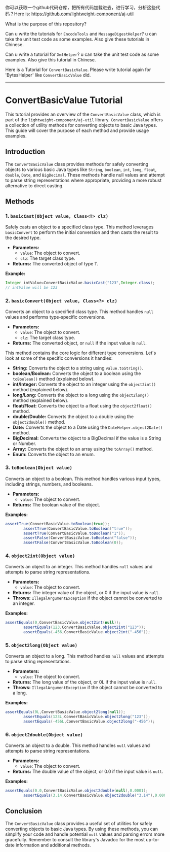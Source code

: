 你可以获取一个github代码仓库，把所有代码加载进去，进行学习，分析这些代码？Here is: https://github.com/lightweight-component/aj-util

What is the purpose of this repository?

Can u write the tutorials for `EncodeTools` and `MessageDigestHelper`? u can take the unit test code as some examples. Also give these tutorials in Chinese.

Can u write a tutorial for `XmlHelper`? u can take the unit test code as some examples. Also give this tutorial in Chinese.

Here is a Tutorial for `ConvertBasicValue`. Please write tutorial again for 'BytesHelper' like  `ConvertBasicValue` did.

--------------------

# ConvertBasicValue Tutorial

This tutorial provides an overview of the `ConvertBasicValue` class, which is part of the `lightweight-component/aj-util` library. `ConvertBasicValue` offers a collection of utility methods for converting objects to
basic Java types. This guide will cover the purpose of each method and provide usage examples.

## Introduction

The `ConvertBasicValue` class provides methods for safely converting objects to various basic Java types like `String`, `boolean`, `int`, `long`, `float`, `double`, `Date`, and `BigDecimal`. These methods handle null
values and attempt to parse string representations where appropriate, providing a more robust alternative to direct casting.

## Methods

### 1. `basicCast(Object value, Class<T> clz)`

Safely casts an object to a specified class type. This method leverages `basicConvert` to perform the initial conversion and then casts the result to the desired type.

* **Parameters:**
    * `value`: The object to convert.
    * `clz`: The target class type.
* **Returns:** The converted object of type `T`.

**Example:**

```java
Integer intValue=ConvertBasicValue.basicCast("123",Integer.class);
// intValue will be 123
```

### 2. `basicConvert(Object value, Class<?> clz)`

Converts an object to a specified class type. This method handles `null` values and performs type-specific conversions.

* **Parameters:**
    * `value`: The object to convert.
    * `clz`: The target class type.
* **Returns:** The converted object, or `null` if the input value is `null`.

This method contains the core logic for different type conversions. Let's look at some of the specific conversions it handles:

* **String:** Converts the object to a string using `value.toString()`.
* **boolean/Boolean:** Converts the object to a boolean using the `toBoolean()` method (explained below).
* **int/Integer:** Converts the object to an integer using the `object2int()` method (explained below).
* **long/Long:** Converts the object to a long using the `object2long()` method (explained below).
* **float/Float:** Converts the object to a float using the `object2float()` method.
* **double/Double:** Converts the object to a double using the `object2double()` method.
* **Date:** Converts the object to a Date using the `DateHelper.object2Date()` method.
* **BigDecimal:** Converts the object to a BigDecimal if the value is a String or Number.
* **Array:** Converts the object to an array using the `toArray()` method.
* **Enum:** Converts the object to an enum.

### 3. `toBoolean(Object value)`

Converts an object to a boolean. This method handles various input types, including strings, numbers, and booleans.

* **Parameters:**
    * `value`: The object to convert.
* **Returns:** The boolean value of the object.

**Examples:**

```java
assertTrue(ConvertBasicValue.toBoolean(true));
        assertTrue(ConvertBasicValue.toBoolean("true"));
        assertTrue(ConvertBasicValue.toBoolean("1"));
        assertFalse(ConvertBasicValue.toBoolean("false"));
        assertFalse(ConvertBasicValue.toBoolean(0));
```

### 4. `object2int(Object value)`

Converts an object to an integer. This method handles `null` values and attempts to parse string representations.

* **Parameters:**
    * `value`: The object to convert.
* **Returns:** The integer value of the object, or 0 if the input value is `null`.
* **Throws:** `IllegalArgumentException` if the object cannot be converted to an integer.

**Examples:**

```java
assertEquals(0,ConvertBasicValue.object2int(null));
        assertEquals(123,ConvertBasicValue.object2int("123"));
        assertEquals(-456,ConvertBasicValue.object2int("-456"));
```

### 5. `object2long(Object value)`

Converts an object to a long. This method handles `null` values and attempts to parse string representations.

* **Parameters:**
    * `value`: The object to convert.
* **Returns:** The long value of the object, or 0L if the input value is `null`.
* **Throws:** `IllegalArgumentException` if the object cannot be converted to a long.

**Examples:**

```java
assertEquals(0L,ConvertBasicValue.object2long(null));
        assertEquals(123L,ConvertBasicValue.object2long("123"));
        assertEquals(-456L,ConvertBasicValue.object2long("-456"));
```

### 6. `object2double(Object value)`

Converts an object to a double. This method handles `null` values and attempts to parse string representations.

* **Parameters:**
    * `value`: The object to convert.
* **Returns:** The double value of the object, or 0.0 if the input value is `null`.

**Examples:**

```java
assertEquals(0.0,ConvertBasicValue.object2double(null),0.0001);
        assertEquals(3.14,ConvertBasicValue.object2double("3.14"),0.0001);
```

## Conclusion

The `ConvertBasicValue` class provides a useful set of utilities for safely converting objects to basic Java types. By using these methods, you can simplify your code and handle potential `null` values and parsing errors
more gracefully. Remember to consult the library's Javadoc for the most up-to-date information and additional methods.

```